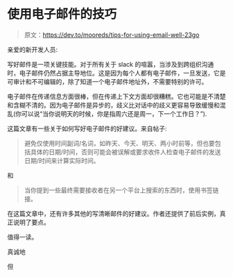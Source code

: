 # 使用电子邮件的技巧

> 原文：<https://dev.to/mooreds/tips-for-using-email-well-23go>

亲爱的新开发人员:

写好邮件是一项关键技能。对于所有关于 slack 的喧嚣，当涉及到跨组织沟通时，电子邮件仍然占据主导地位。这是因为每个人都有电子邮件，一旦发送，它是可审计和不可编辑的，除了知道一个电子邮件地址外，不需要特别的许可。

电子邮件在传递信息方面很棒，但在传递上下文方面却很糟糕。它也可能是不清楚和含糊不清的。因为电子邮件是异步的，歧义比对话中的歧义更容易导致缓慢和混乱(你可以说“当你说明天的时候，你是指周六还是周一，下一个工作日？”).

这篇文章有一些关于如何写好电子邮件的好建议。来自帖子:

> 避免仅使用时间副词/名词，如昨天、今天、明天、两小时前等，但也要包括具体的日期/时间，否则可能会被误解或要求收件人检查电子邮件的发送日期/时间来计算实际时间。

和

> 当你提到一些最终需要接收者在另一个平台上搜索的东西时，使用书签链接。

在这篇文章中，还有许多其他的写清晰邮件的好建议。作者还提供了前后实例，真正说明了要点。

值得一读。

真诚地

但